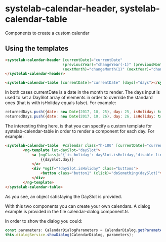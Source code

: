 # systelab-calendar-header, systelab-calendar-table

Components to create a custom calendar

## Using the templates

```html
<systelab-calendar-header [currentDate]="currentDate"
                          (previousYear)="changeYear(-1)" (previousMonth)="changeMonth(-1)"
                          (nextMonth)="changeMonth(1)" (nextYear)="changeYear(1)">
</systelab-calendar-header>

<systelab-calendar-table [currentDate]="currentDate" [days]="days"></systelab-calendar-table>
```
In both cases currentDate is a date in the month to render.
The days input is used to set a DaySlot array of elements in order to override the standard ones (that is with isHoliday equals false). For example:

```javascript
returnedDays.push({date: new Date(2017, 10, 25), day: 25, isHoliday: true});
returnedDays.push({date: new Date(2017, 10, 26), day: 26, isHoliday: true});
```

The interesting thing here, is that you can specify a custom template for systelab-calendar-table in order to render a component for each day. For example:

```html
<systelab-calendar-table  #calendar class="h-100" [currentDate]="currentDate" [locale]="locale" [days]="days">
        <ng-template let-daySlot="daySlot">
            <a [ngClass]="{'is-holiday': daySlot.isHoliday,'disable-link':daySlot.isDisabled}" (click)="selectDaySlot(daySlot)">
                {{daySlot.day}}
            </a>
            <div *ngIf="!daySlot.isHoliday" class="buttons">
                <button class="button1" (click)="doSomething(daySlot)"></button>
            </div>
        </ng-template>
</systelab-calendar-table>
```

As you see, an object satisfaying the DaySlot is provided.

With this two components you can create your own calendars. A dialog example is provided in the file calendar-dialog.component.ts

In order to show the dialog you could:

```javascript
const parameters: CalendarDialogParameters = CalendarDialog.getParameters();
this.dialogService.showDialog(CalendarDialog, parameters);
```
